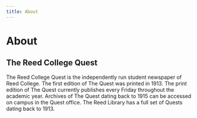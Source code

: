 ```yaml
---
title: About
---
```


# About 

## The Reed College Quest

 The Reed College Quest is the independently run student newspaper of Reed College. The first edition of The Quest was printed in 1913. The print edition of The Quest currently publishes every Friday throughout the academic year. Archives of The Quest dating back to 1915 can be accessed on campus in the Quest office. The Reed Library has a full set of Quests dating back to 1913.